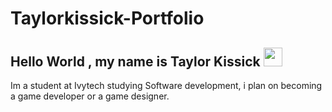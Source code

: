 # Taylorkissick-Portfolio
## Hello World , my name is Taylor Kissick  <img src="https://raw.githubusercontent.com/aemmadi/aemmadi/master/wave.gif" width="30px" height="30px">

Im a student at Ivytech studying Software development, i plan on becoming a game developer or a game designer.
